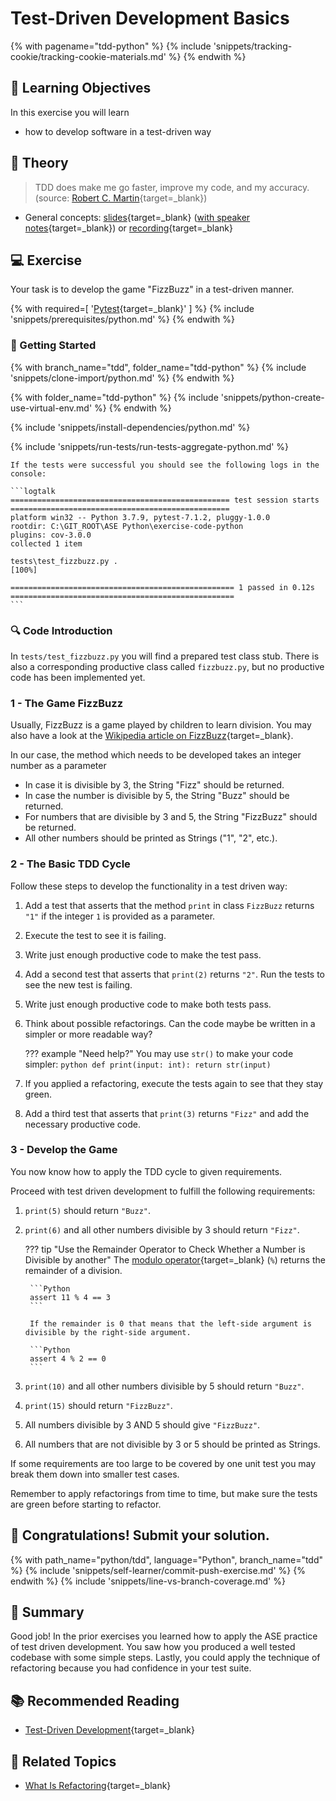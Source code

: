 # Test-Driven Development Basics

<!-- TrackingCookie-->
{% with pagename="tdd-python" %}
  {% include 'snippets/tracking-cookie/tracking-cookie-materials.md' %}
{% endwith %}


## 🎯 Learning Objectives

In this exercise you will learn

- how to develop software in a test-driven way

## 🧠 Theory

>TDD does make me go faster, improve my code, and my accuracy. (source: [Robert C. Martin](https://blog.cleancoder.com/uncle-bob/2016/11/10/TDD-Doesnt-work.html){target=_blank})

- General concepts: [slides](https://pages.github.tools.sap/EngineeringCulture/ase/AllLanguages/testDrivenDevelopment-slides/index.html){target=_blank} ([with speaker notes](https://pages.github.tools.sap/EngineeringCulture/ase/AllLanguages/testDrivenDevelopment-slides/index.html?showNotes=true){target=_blank}) or [recording](https://video.sap.com/media/t/1_ewgojlvc){target=_blank}

## 💻 Exercise

Your task is to develop the game "FizzBuzz" in a test-driven manner.

<!-- Prerequisites-->
{% with
  required=[
      '[Pytest](https://docs.pytest.org/en/7.1.x/contents.html){target=_blank}'
  ]
%}
{% include 'snippets/prerequisites/python.md' %}
{% endwith %}

### 🚀 Getting Started

{% with branch_name="tdd", folder_name="tdd-python" %}
{% include 'snippets/clone-import/python.md' %}
{% endwith %}

{% with folder_name="tdd-python" %}
{% include 'snippets/python-create-use-virtual-env.md' %}
{% endwith %}

{% include 'snippets/install-dependencies/python.md' %}

{% include 'snippets/run-tests/run-tests-aggregate-python.md' %}

    If the tests were successful you should see the following logs in the console:

    ```logtalk
    ================================================= test session starts =================================================
    platform win32 -- Python 3.7.9, pytest-7.1.2, pluggy-1.0.0
    rootdir: C:\GIT_ROOT\ASE Python\exercise-code-python
    plugins: cov-3.0.0
    collected 1 item

    tests\test_fizzbuzz.py .                                                                                         [100%]

    ================================================== 1 passed in 0.12s ==================================================
    ```

### 🔍 Code Introduction

In `tests/test_fizzbuzz.py` you will find a prepared test class stub. There is also a corresponding productive class called `fizzbuzz.py`, but no productive code has been implemented yet.

### 1 - The Game FizzBuzz

Usually, FizzBuzz is a game played by children to learn division. You may also have a look at the  [Wikipedia article on FizzBuzz](https://en.wikipedia.org/wiki/Fizz_buzz){target=_blank}.  

In our case, the method which needs to be developed takes an integer number as a parameter

- In case it is divisible by 3, the String "Fizz" should be returned.
- In case the number is divisible by 5, the String "Buzz" should be returned.
- For numbers that are divisible by 3 and 5, the String "FizzBuzz" should be returned.
- All other numbers should be printed as Strings ("1", "2", etc.).

### 2 - The Basic TDD Cycle

Follow these steps to develop the functionality in a test driven way:

1. Add a test that asserts that the method `print` in class `FizzBuzz` returns `"1"` if the integer `1` is provided as a parameter.
1. Execute the test to see it is failing.
1. Write just enough productive code to make the test pass.
1. Add a second test that asserts that `print(2)` returns `"2"`. Run the tests to see the new test is failing.
1. Write just enough productive code to make both tests pass.
1. Think about possible refactorings. Can the code maybe be written in a simpler or more readable way?

    ??? example "Need help?"
        You may use `str()` to make your code simpler:
        ```python
        def print(input: int):
            return str(input)
        ```

1. If you applied a refactoring, execute the tests again to see that they stay green.
1. Add a third test that asserts that `print(3)` returns `"Fizz"` and add the necessary productive code.

### 3 - Develop the Game

You now know how to apply the TDD cycle to given requirements.

Proceed with test driven development to fulfill the following requirements:

1. `print(5)` should return `"Buzz"`.
1. `print(6)` and all other numbers divisible by 3 should return `"Fizz"`.
    
    ??? tip "Use the Remainder Operator to Check Whether a Number is Divisible by another"
        The [modulo operator](https://docs.python.org/3/library/operator.html#mapping-operators-to-functions){target=_blank} (`%`) returns the remainder of a division.

        ```Python
        assert 11 % 4 == 3
        ```

        If the remainder is 0 that means that the left-side argument is divisible by the right-side argument.

        ```Python
        assert 4 % 2 == 0
        ```

1. `print(10)` and all other numbers divisible by 5 should return `"Buzz"`.
1. `print(15)` should return `"FizzBuzz"`.
1. All numbers divisible by 3 AND 5 should give `"FizzBuzz"`.
1. All numbers that are not divisible by 3 or 5 should be printed as Strings.

If some requirements are too large to be covered by one unit test you may break them down into smaller test cases.

Remember to apply refactorings from time to time, but make sure the tests are green before starting to refactor.

## 🙌 Congratulations! Submit your solution.

{% with path_name="python/tdd", language="Python", branch_name="tdd" %}
{% include 'snippets/self-learner/commit-push-exercise.md' %}
{% endwith %}
{% include 'snippets/line-vs-branch-coverage.md' %}

## 🏁 Summary

Good job!
In the prior exercises you learned how to apply the ASE practice of test driven development.
You saw how you produced a well tested codebase with some simple steps.
Lastly, you could apply the technique of refactoring because you had confidence in your test suite.

## 📚 Recommended Reading

- [Test-Driven Development](https://martinfowler.com/bliki/TestDrivenDevelopment.html){target=_blank}

## 🔗 Related Topics

- [What Is Refactoring](https://refactoring.guru/refactoring/what-is-refactoring){target=_blank}
